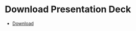 # Download Presentation Deck

- [Download](https://kodekloud.com/topic/download-presentation-deck-9/)
